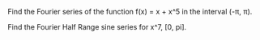 Find the Fourier series of the function f(x) = x + x^5 in the interval (-π, π).

Find the Fourier Half Range sine series for x^7, [0, pi].